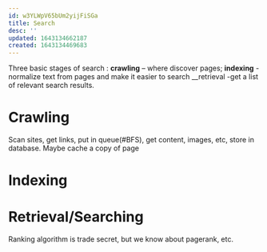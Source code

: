 ```yaml
---
id: w3YLWpV65bUm2yijFiSGa
title: Search
desc: ''
updated: 1643134662187
created: 1643134469683
---
```

Three basic stages of search : 
__crawling__ – where  discover pages; 
__indexing__ - normalize text from pages and make it easier to search
__retrieval -get a list of relevant search results.

# Crawling

Scan sites, get links, put in queue(#BFS), get content, images, etc, store in database. 
Maybe cache a copy of page


# Indexing

# Retrieval/Searching

 Ranking algorithm is trade secret, but we know about pagerank, etc.